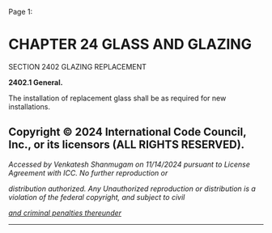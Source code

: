 Page 1:

# CHAPTER 24 GLASS AND GLAZING

 SECTION 2402
 GLAZING REPLACEMENT

**2402.1 General.**

The installation of replacement glass shall be as required for new installations.


## Copyright © 2024 International Code Council, Inc., or its licensors (ALL RIGHTS RESERVED).

_Accessed by Venkatesh Shanmugam on 11/14/2024 pursuant to License Agreement with ICC. No further reproduction or_

_distribution authorized. Any Unauthorized reproduction or distribution is a violation of the federal copyright, and subject to civil_

_[and criminal penalties thereunder](http://codes.iccsafe.org/content/VACC2021P1/chapter-24-glass-and-glazing#VACC2021P1_Ch24_Sec2402)_


-----



